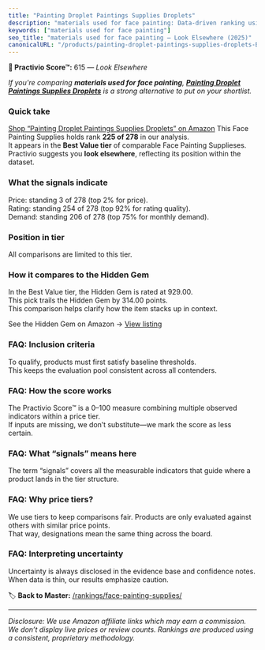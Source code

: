 ```yaml
---
title: "Painting Droplet Paintings Supplies Droplets"
description: "materials used for face painting: Data-driven ranking using the Practivio Score™. Positioned by quality, value, demand, findability, momentum."
keywords: ["materials used for face painting"]
seo_title: "materials used for face painting — Look Elsewhere (2025)"
canonicalURL: "/products/painting-droplet-paintings-supplies-droplets-B0FJ7YBLNP/"
---
```


**🚫 Practivio Score™:** 615 — _Look Elsewhere_


*If you're comparing **materials used for face painting**, **[Painting Droplet Paintings Supplies Droplets](https://www.amazon.com/dp/B0FJ7YBLNP?tag=practivio-20)** is a strong alternative to put on your shortlist.*
### Quick take
[Shop “Painting Droplet Paintings Supplies Droplets” on Amazon](https://www.amazon.com/dp/B0FJ7YBLNP?tag=practivio-20)
This Face Painting Supplies holds rank **225 of 278** in our analysis.  
It appears in the **Best Value tier** of comparable Face Painting Supplieses.  
Practivio suggests you **look elsewhere**, reflecting its position within the dataset.

### What the signals indicate
Price: standing 3 of 278 (top 2% for price).  
Rating: standing 254 of 278 (top 92% for rating quality).  
Demand: standing 206 of 278 (top 75% for monthly demand).

### Position in tier
All comparisons are limited to this tier.

### How it compares to the Hidden Gem
In the Best Value tier, the Hidden Gem is rated at 929.00.  
This pick trails the Hidden Gem by 314.00 points.  
This comparison helps clarify how the item stacks up in context.  

See the Hidden Gem on Amazon → [View listing](https://www.amazon.com/dp/B07GH7WGC3?tag=practivio-20)

### FAQ: Inclusion criteria
To qualify, products must first satisfy baseline thresholds.  
This keeps the evaluation pool consistent across all contenders.

### FAQ: How the score works
The Practivio Score™ is a 0–100 measure combining multiple observed indicators within a price tier.  
If inputs are missing, we don’t substitute—we mark the score as less certain.

### FAQ: What “signals” means here
The term “signals” covers all the measurable indicators that guide where a product lands in the tier structure.

### FAQ: Why price tiers?
We use tiers to keep comparisons fair. Products are only evaluated against others with similar price points.  
That way, designations mean the same thing across the board.

### FAQ: Interpreting uncertainty
Uncertainty is always disclosed in the evidence base and confidence notes.  
When data is thin, our results emphasize caution.


🏷️ **Back to Master:** [/rankings/face-painting-supplies/](/rankings/face-painting-supplies/)

---
_Disclosure: We use Amazon affiliate links which may earn a commission. We don’t display live prices or review counts. Rankings are produced using a consistent, proprietary methodology._
